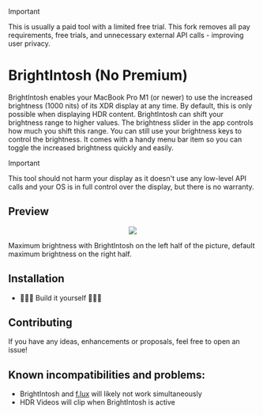 > [!IMPORTANT]
> This is usually a paid tool with a limited free trial. This fork removes all pay requirements, free trials, and unnecessary external API calls - improving user privacy.

# BrightIntosh (No Premium)

BrightIntosh enables your MacBook Pro M1 (or newer) to use the increased brightness (1000 nits) of its XDR display at any time. By default, this is only possible when displaying HDR content.
BrightIntosh can shift your brightness range to higher values.
The brightness slider in the app controls how much you shift this range.
You can still use your brightness keys to control the brightness.
It comes with a handy menu bar item so you can toggle the increased brightness quickly and easily.

> [!IMPORTANT]
> This tool should not harm your display as it doesn't use any low-level API calls and your OS is in full control over the display, but there is no warranty.

## Preview

<p align="center">
  <img src="https://github.com/niklasr22/BrightIntosh/assets/75939868/b8774d5c-7bfa-4661-86d0-e0e58fefbdf1">
</p>

Maximum brightness with BrightIntosh on the left half of the picture, default maximum brightness on the right half.

## Installation

- 👩🏼‍💻 Build it yourself 👨🏽‍💻

## Contributing

If you have any ideas, enhancements or proposals, feel free to open an issue!

## Known incompatibilities and problems:

- BrightIntosh and [f.lux](https://justgetflux.com) will likely not work simultaneously
- HDR Videos will clip when BrightIntosh is active
